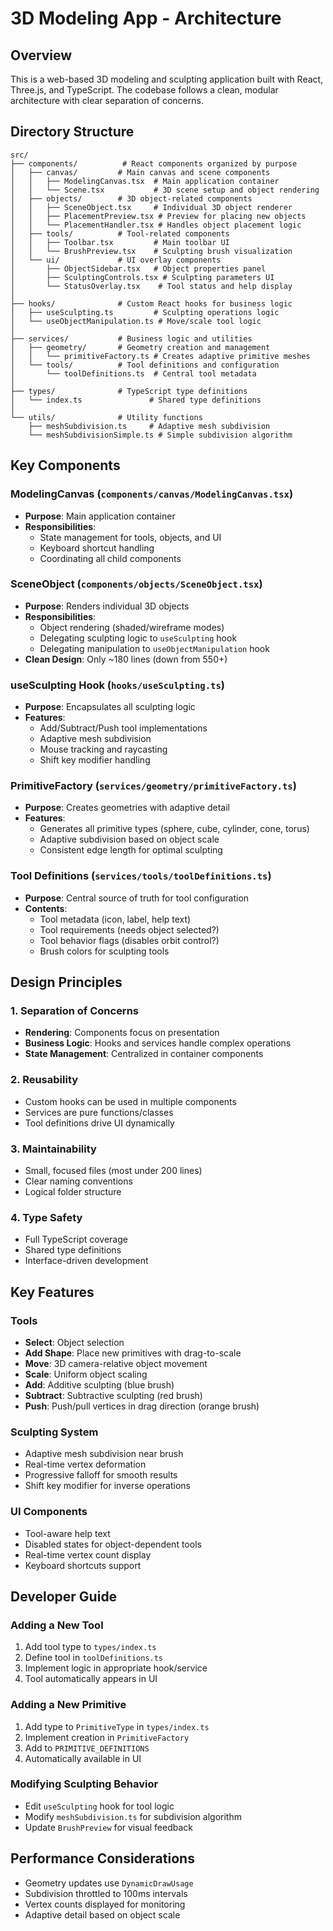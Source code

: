 # 3D Modeling App - Architecture

## Overview
This is a web-based 3D modeling and sculpting application built with React, Three.js, and TypeScript. The codebase follows a clean, modular architecture with clear separation of concerns.

## Directory Structure

```
src/
├── components/          # React components organized by purpose
│   ├── canvas/         # Main canvas and scene components
│   │   ├── ModelingCanvas.tsx  # Main application container
│   │   └── Scene.tsx           # 3D scene setup and object rendering
│   ├── objects/        # 3D object-related components
│   │   ├── SceneObject.tsx     # Individual 3D object renderer
│   │   ├── PlacementPreview.tsx # Preview for placing new objects
│   │   └── PlacementHandler.tsx # Handles object placement logic
│   ├── tools/          # Tool-related components
│   │   ├── Toolbar.tsx         # Main toolbar UI
│   │   └── BrushPreview.tsx    # Sculpting brush visualization
│   └── ui/             # UI overlay components
│       ├── ObjectSidebar.tsx   # Object properties panel
│       ├── SculptingControls.tsx # Sculpting parameters UI
│       └── StatusOverlay.tsx    # Tool status and help display
│
├── hooks/              # Custom React hooks for business logic
│   ├── useSculpting.ts         # Sculpting operations logic
│   └── useObjectManipulation.ts # Move/scale tool logic
│
├── services/           # Business logic and utilities
│   ├── geometry/       # Geometry creation and management
│   │   └── primitiveFactory.ts # Creates adaptive primitive meshes
│   └── tools/          # Tool definitions and configuration
│       └── toolDefinitions.ts  # Central tool metadata
│
├── types/              # TypeScript type definitions
│   └── index.ts               # Shared type definitions
│
└── utils/              # Utility functions
    ├── meshSubdivision.ts     # Adaptive mesh subdivision
    └── meshSubdivisionSimple.ts # Simple subdivision algorithm
```

## Key Components

### ModelingCanvas (`components/canvas/ModelingCanvas.tsx`)
- **Purpose**: Main application container
- **Responsibilities**:
  - State management for tools, objects, and UI
  - Keyboard shortcut handling
  - Coordinating all child components

### SceneObject (`components/objects/SceneObject.tsx`)
- **Purpose**: Renders individual 3D objects
- **Responsibilities**:
  - Object rendering (shaded/wireframe modes)
  - Delegating sculpting logic to `useSculpting` hook
  - Delegating manipulation to `useObjectManipulation` hook
- **Clean Design**: Only ~180 lines (down from 550+)

### useSculpting Hook (`hooks/useSculpting.ts`)
- **Purpose**: Encapsulates all sculpting logic
- **Features**:
  - Add/Subtract/Push tool implementations
  - Adaptive mesh subdivision
  - Mouse tracking and raycasting
  - Shift key modifier handling

### PrimitiveFactory (`services/geometry/primitiveFactory.ts`)
- **Purpose**: Creates geometries with adaptive detail
- **Features**:
  - Generates all primitive types (sphere, cube, cylinder, cone, torus)
  - Adaptive subdivision based on object scale
  - Consistent edge length for optimal sculpting

### Tool Definitions (`services/tools/toolDefinitions.ts`)
- **Purpose**: Central source of truth for tool configuration
- **Contents**:
  - Tool metadata (icon, label, help text)
  - Tool requirements (needs object selected?)
  - Tool behavior flags (disables orbit control?)
  - Brush colors for sculpting tools

## Design Principles

### 1. Separation of Concerns
- **Rendering**: Components focus on presentation
- **Business Logic**: Hooks and services handle complex operations
- **State Management**: Centralized in container components

### 2. Reusability
- Custom hooks can be used in multiple components
- Services are pure functions/classes
- Tool definitions drive UI dynamically

### 3. Maintainability
- Small, focused files (most under 200 lines)
- Clear naming conventions
- Logical folder structure

### 4. Type Safety
- Full TypeScript coverage
- Shared type definitions
- Interface-driven development

## Key Features

### Tools
- **Select**: Object selection
- **Add Shape**: Place new primitives with drag-to-scale
- **Move**: 3D camera-relative object movement
- **Scale**: Uniform object scaling
- **Add**: Additive sculpting (blue brush)
- **Subtract**: Subtractive sculpting (red brush)
- **Push**: Push/pull vertices in drag direction (orange brush)

### Sculpting System
- Adaptive mesh subdivision near brush
- Real-time vertex deformation
- Progressive falloff for smooth results
- Shift key modifier for inverse operations

### UI Components
- Tool-aware help text
- Disabled states for object-dependent tools
- Real-time vertex count display
- Keyboard shortcuts support

## Developer Guide

### Adding a New Tool
1. Add tool type to `types/index.ts`
2. Define tool in `toolDefinitions.ts`
3. Implement logic in appropriate hook/service
4. Tool automatically appears in UI

### Adding a New Primitive
1. Add type to `PrimitiveType` in `types/index.ts`
2. Implement creation in `PrimitiveFactory`
3. Add to `PRIMITIVE_DEFINITIONS`
4. Automatically available in UI

### Modifying Sculpting Behavior
- Edit `useSculpting` hook for tool logic
- Modify `meshSubdivision.ts` for subdivision algorithm
- Update `BrushPreview` for visual feedback

## Performance Considerations
- Geometry updates use `DynamicDrawUsage`
- Subdivision throttled to 100ms intervals
- Vertex counts displayed for monitoring
- Adaptive detail based on object scale